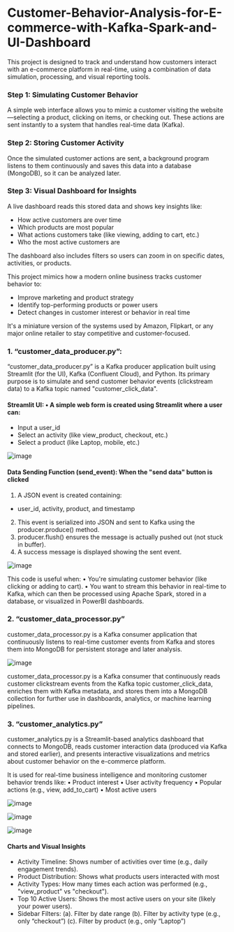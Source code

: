 # Customer-Behavior-Analysis-for-E-commerce-with-Kafka-Spark-and-UI-Dashboard

This project is designed to track and understand how customers interact with an e-commerce platform in real-time, using a combination of data simulation, processing, and visual reporting tools.

### Step 1: Simulating Customer Behavior
A simple web interface allows you to mimic a customer visiting the website—selecting a product, clicking on items, or checking out. These actions are sent instantly to a system that handles real-time data (Kafka).

### Step 2: Storing Customer Activity
Once the simulated customer actions are sent, a background program listens to them continuously and saves this data into a database (MongoDB), so it can be analyzed later.

### Step 3: Visual Dashboard for Insights
A live dashboard reads this stored data and shows key insights like:
- How active customers are over time
- Which products are most popular
- What actions customers take (like viewing, adding to cart, etc.)
- Who the most active customers are

The dashboard also includes filters so users can zoom in on specific dates, activities, or products.

This project mimics how a modern online business tracks customer behavior to:
- Improve marketing and product strategy
- Identify top-performing products or power users
- Detect changes in customer interest or behavior in real time

It's a miniature version of the systems used by Amazon, Flipkart, or any major online retailer to stay competitive and customer-focused.


### 1.	“customer_data_producer.py”:
“customer_data_producer.py” is a Kafka producer application built using Streamlit (for the UI), Kafka (Confluent Cloud), and Python. Its primary purpose is to simulate and send customer behavior events (clickstream data) to a Kafka topic named "customer_click_data".

#### Streamlit UI: •	A simple web form is created using Streamlit where a user can:
- Input a user_id
- Select an activity (like view_product, checkout, etc.)
-	Select a product (like Laptop, mobile, etc.)

![image](https://github.com/user-attachments/assets/5dc79e7a-1a1d-4713-a2d4-b6d6165b803d)

#### Data Sending Function (send_event): When the "send data" button is clicked
1. A JSON event is created containing:
-	user_id, activity, product, and timestamp
2.	This event is serialized into JSON and sent to Kafka using the producer.produce() method.
3.	producer.flush() ensures the message is actually pushed out (not stuck in buffer).
4.	A success message is displayed showing the sent event.

![image](https://github.com/user-attachments/assets/8c1a3d9a-3990-49bb-82e0-9102dff71a77)

This code is useful when:
•	You're simulating customer behavior (like clicking or adding to cart).
•	You want to stream this behavior in real-time to Kafka, which can then be processed using Apache Spark, stored in a database, or visualized in PowerBI dashboards.

### 2.	“customer_data_processor.py”
customer_data_processor.py is a Kafka consumer application that continuously listens to real-time customer events from Kafka and stores them into MongoDB for persistent storage and later analysis.

![image](https://github.com/user-attachments/assets/4833c408-5532-4fd8-887e-59f9f63baef4)

customer_data_processor.py is a Kafka consumer that continuously reads customer clickstream events from the Kafka topic customer_click_data, enriches them with Kafka metadata, and stores them into a MongoDB collection for further use in dashboards, analytics, or machine learning pipelines.

### 3.	“customer_analytics.py”
customer_analytics.py is a Streamlit-based analytics dashboard that connects to MongoDB, reads customer interaction data (produced via Kafka and stored earlier), and presents interactive visualizations and metrics about customer behavior on the e-commerce platform.

It is used for real-time business intelligence and monitoring customer behavior trends like:
•	Product interest
•	User activity frequency
•	Popular actions (e.g., view, add_to_cart)
•	Most active users

 ![image](https://github.com/user-attachments/assets/5fa06515-5958-498d-b767-bafea5914f89)

 ![image](https://github.com/user-attachments/assets/9782ab87-6dab-4d12-8ea7-a3afd1261e46)

![image](https://github.com/user-attachments/assets/4b895f2b-8da0-4ed4-9881-e11627028703)

#### Charts and Visual Insights
-	Activity Timeline: Shows number of activities over time (e.g., daily engagement trends).
-	Product Distribution: Shows what products users interacted with most
-	Activity Types: How many times each action was performed (e.g., "view_product" vs "checkout").
-	Top 10 Active Users: Shows the most active users on your site (likely your power users).
-	Sidebar Filters: 
(a). Filter by date range
(b). Filter by activity type (e.g., only “checkout”)
(c). Filter by product (e.g., only “Laptop”)



